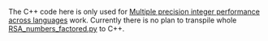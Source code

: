 The C++ code here is only used for [Multiple precision integer performance across languages](../README.md#multiple-precision-integer-performance-across-languages) work. Currently there is no plan to transpile whole [RSA_numbers_factored.py](../python/RSA_numbers_factored.py) to C++.
